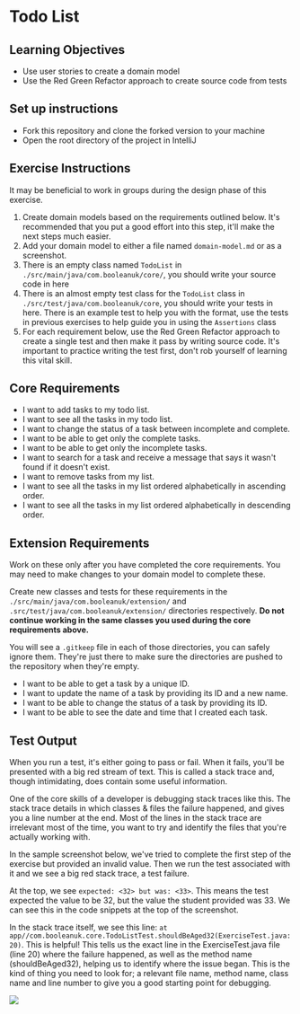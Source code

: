 # Todo List

## Learning Objectives
- Use user stories to create a domain model
- Use the Red Green Refactor approach to create source code from tests
  
## Set up instructions
- Fork this repository and clone the forked version to your machine
- Open the root directory of the project in IntelliJ

## Exercise Instructions

It may be beneficial to work in groups during the design phase of this exercise.

1. Create domain models based on the requirements outlined below. It's recommended that you put a good effort into this step, it'll make the next steps much easier.
2. Add your domain model to either a file named `domain-model.md` or as a screenshot.
3. There is an empty class named `TodoList` in `./src/main/java/com.booleanuk/core/`, you should write your source code in here
4. There is an almost empty test class for the `TodoList` class in `./src/test/java/com.booleanuk/core`, you should write your tests in here. There is an example test to help you with the format, use the tests in previous exercises to help guide you in using the `Assertions` class
5. For each requirement below, use the Red Green Refactor approach to create a single test and then make it pass by writing source code. It's important to practice writing the test first, don't rob yourself of learning this vital skill.

## Core Requirements

- I want to add tasks to my todo list.
- I want to see all the tasks in my todo list.
- I want to change the status of a task between incomplete and complete.
- I want to be able to get only the complete tasks.
- I want to be able to get only the incomplete tasks.
- I want to search for a task and receive a message that says it wasn't found if it doesn't exist.
- I want to remove tasks from my list.
- I want to see all the tasks in my list ordered alphabetically in ascending order.
- I want to see all the tasks in my list ordered alphabetically in descending order.

## Extension Requirements

Work on these only after you have completed the core requirements. You may need to make changes to your domain model to complete these.

Create new classes and tests for these requirements in the `./src/main/java/com.booleanuk/extension/` and `.src/test/java/com.booleanuk/extension/` directories respectively. **Do not continue working in the same classes you used during the core requirements above.**

You will see a `.gitkeep` file in each of those directories, you can safely ignore them. They're just there to make sure the directories are pushed to the repository when they're empty.

- I want to be able to get a task by a unique ID.
- I want to update the name of a task by providing its ID and a new name.
- I want to be able to change the status of a task by providing its ID.
- I want to be able to see the date and time that I created each task.

## Test Output

When you run a test, it's either going to pass or fail. When it fails, you'll be presented with a big red stream of text. This is called a stack trace and, though intimidating, does contain some useful information.

One of the core skills of a developer is debugging stack traces like this. The stack trace details in which classes & files the failure happened, and gives you a line number at the end. Most of the lines in the stack trace are irrelevant most of the time, you want to try and identify the files that you're actually working with.

In the sample screenshot below, we've tried to complete the first step of the exercise but provided an invalid value. Then we run the test associated with it and we see a big red stack trace, a test failure.

At the top, we see `expected: <32> but was: <33>`. This means the test expected the value to be 32, but the value the student provided was 33. We can see this in the code snippets at the top of the screenshot.

In the stack trace itself, we see this line: `at app//com.booleanuk.core.TodoListTest.shouldBeAged32(ExerciseTest.java:20)`. This is helpful! This tells us the exact line in the ExerciseTest.java file (line 20) where the failure happened, as well as the method name (shouldBeAged32), helping us to identify where the issue began. This is the kind of thing you need to look for; a relevant file name, method name, class name and line number to give you a good starting point for debugging.

![](./assets/test-failure.PNG)
